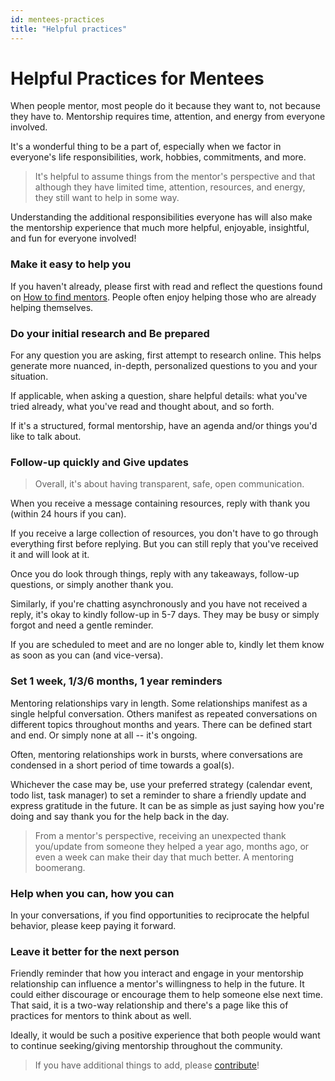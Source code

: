 ```yaml
---
id: mentees-practices
title: "Helpful practices"
---
```


# Helpful Practices for Mentees

When people mentor, most people do it because they want to, not because they have to. Mentorship requires time, attention, and energy from everyone involved.

It's a wonderful thing to be a part of, especially when we factor in everyone's life responsibilities, work, hobbies, commitments, and more.

> It's helpful to assume things from the mentor's perspective and that although they have limited time, attention, resources, and energy, they still want to help in some way.

Understanding the additional responsibilities everyone has will also make the mentorship experience that much more helpful, enjoyable, insightful, and fun for everyone involved!

### Make it easy to help you

If you haven't already, please first with read and reflect the questions found on [How to find mentors](mentees-how-to-find-mentors.md). People often enjoy helping those who are already helping themselves.

### Do your initial research and Be prepared

For any question you are asking, first attempt to research online. This helps generate more nuanced, in-depth, personalized questions to you and your situation.

If applicable, when asking a question, share helpful details: what you've tried already, what you've read and thought about, and so forth.

If it's a structured, formal mentorship, have an agenda and/or things you'd like to talk about.

### Follow-up quickly and Give updates

> Overall, it's about having transparent, safe, open communication.

When you receive a message containing resources, reply with thank you (within 24 hours if you can).

If you receive a large collection of resources, you don't have to go through everything first before replying. But you can still reply that you've received it and will look at it.

Once you do look through things, reply with any takeaways, follow-up questions, or simply another thank you.

Similarly, if you're chatting asynchronously and you have not received a reply, it's okay to kindly follow-up in 5-7 days. They may be busy or simply forgot and need a gentle reminder.

If you are scheduled to meet and are no longer able to, kindly let them know as soon as you can (and vice-versa).

### Set 1 week, 1/3/6 months, 1 year reminders

Mentoring relationships vary in length. Some relationships manifest as a single helpful conversation. Others manifest as repeated conversations on different topics throughout months and years. There can be defined start and end. Or simply none at all -- it's ongoing.

Often, mentoring relationships work in bursts, where conversations are condensed in a short period of time towards a goal(s).

Whichever the case may be, use your preferred strategy (calendar event, todo list, task manager) to set a reminder to share a friendly update and express gratitude in the future. It can be as simple as just saying how you're doing and say thank you for the help back in the day.

> From a mentor's perspective, receiving an unexpected thank you/update from someone they helped a year ago, months ago, or even a week can make their day that much better. A mentoring boomerang.

### Help when you can, how you can

In your conversations, if you find opportunities to reciprocate the helpful behavior, please keep paying it forward.

### Leave it better for the next person

Friendly reminder that how you interact and engage in your mentorship relationship can influence a mentor's willingness to help in the future. It could either discourage or encourage them to help someone else next time. That said, it is a two-way relationship and there's a page like this of practices for mentors to think about as well.

Ideally, it would be such a positive experience that both people would want to continue seeking/giving mentorship throughout the community.

> If you have additional things to add, please [contribute](contributing.md)!
